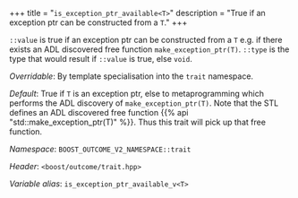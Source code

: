 +++
title = "`is_exception_ptr_available<T>`"
description = "True if an exception ptr can be constructed from a `T`."
+++

`::value` is true if an exception ptr can be constructed from a `T` e.g. if there exists an ADL discovered free function `make_exception_ptr(T)`.
`::type` is the type that would result if `::value` is true, else `void`.

*Overridable*: By template specialisation into the `trait` namespace.

*Default*: True if `T` is an exception ptr, else to metaprogramming which performs the ADL discovery of `make_exception_ptr(T)`. Note that the STL defines an ADL discovered free function {{% api "std::make_exception_ptr(T)" %}}. Thus this trait will pick up that free function.

*Namespace*: `BOOST_OUTCOME_V2_NAMESPACE::trait`

*Header*: `<boost/outcome/trait.hpp>`

*Variable alias*: `is_exception_ptr_available_v<T>`
